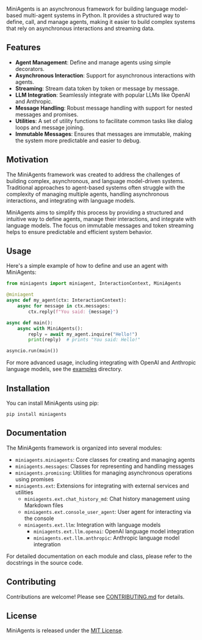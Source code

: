 

MiniAgents is an asynchronous framework for building language model-based multi-agent systems in Python. It provides a structured way to define, call, and manage agents, making it easier to build complex systems that rely on asynchronous interactions and streaming data.

## Features

- **Agent Management**: Define and manage agents using simple decorators.
- **Asynchronous Interaction**: Support for asynchronous interactions with agents.
- **Streaming**: Stream data token by token or message by message.
- **LLM Integration**: Seamlessly integrate with popular LLMs like OpenAI and Anthropic.
- **Message Handling**: Robust message handling with support for nested messages and promises.
- **Utilities**: A set of utility functions to facilitate common tasks like dialog loops and message joining.
- **Immutable Messages**: Ensures that messages are immutable, making the system more predictable and easier to debug.

## Motivation

The MiniAgents framework was created to address the challenges of building complex, asynchronous, and language model-driven systems. Traditional approaches to agent-based systems often struggle with the complexity of managing multiple agents, handling asynchronous interactions, and integrating with language models.

MiniAgents aims to simplify this process by providing a structured and intuitive way to define agents, manage their interactions, and integrate with language models. The focus on immutable messages and token streaming helps to ensure predictable and efficient system behavior.

## Usage

Here's a simple example of how to define and use an agent with MiniAgents:

```python
from miniagents import miniagent, InteractionContext, MiniAgents

@miniagent
async def my_agent(ctx: InteractionContext):
    async for message in ctx.messages:
        ctx.reply(f"You said: {message}")

async def main():
    async with MiniAgents():
        reply = await my_agent.inquire("Hello!")
        print(reply)  # prints "You said: Hello!"

asyncio.run(main())
```

For more advanced usage, including integrating with OpenAI and Anthropic language models, see the [examples](examples/) directory.

## Installation

You can install MiniAgents using pip:

```
pip install miniagents
```

## Documentation

The MiniAgents framework is organized into several modules:

- `miniagents.miniagents`: Core classes for creating and managing agents
- `miniagents.messages`: Classes for representing and handling messages
- `miniagents.promising`: Utilities for managing asynchronous operations using promises
- `miniagents.ext`: Extensions for integrating with external services and utilities
    - `miniagents.ext.chat_history_md`: Chat history management using Markdown files
    - `miniagents.ext.console_user_agent`: User agent for interacting via the console
    - `miniagents.ext.llm`: Integration with language models
        - `miniagents.ext.llm.openai`: OpenAI language model integration
        - `miniagents.ext.llm.anthropic`: Anthropic language model integration

For detailed documentation on each module and class, please refer to the docstrings in the source code.

## Contributing

Contributions are welcome! Please see [CONTRIBUTING.md](CONTRIBUTING.md) for details.

## License

MiniAgents is released under the [MIT License](LICENSE).
